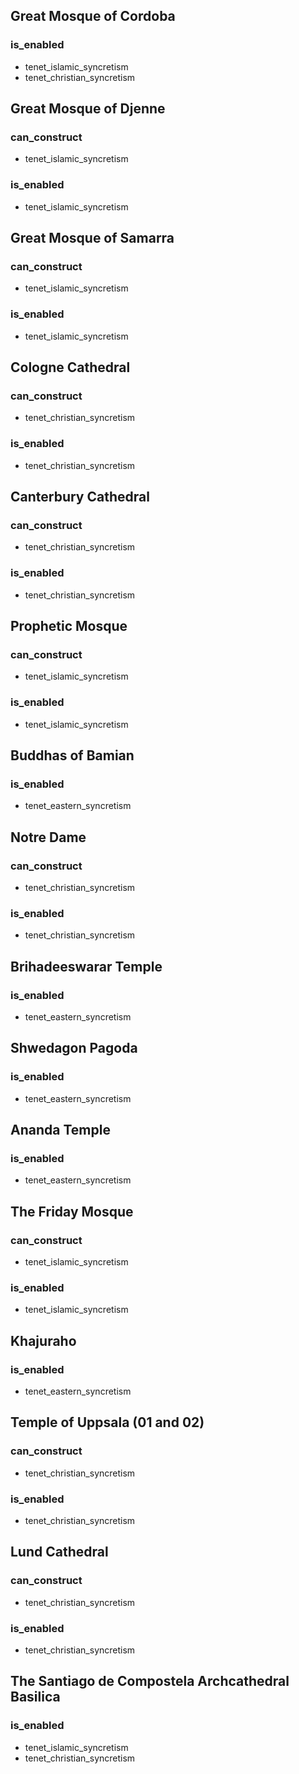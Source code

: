 ## Great Mosque of Cordoba

### is_enabled

+ tenet_islamic_syncretism
+ tenet_christian_syncretism

## Great Mosque of Djenne

### can_construct

+ tenet_islamic_syncretism

### is_enabled

+ tenet_islamic_syncretism

## Great Mosque of Samarra

### can_construct

+ tenet_islamic_syncretism

### is_enabled

+ tenet_islamic_syncretism

## Cologne Cathedral

### can_construct

+ tenet_christian_syncretism

### is_enabled

+ tenet_christian_syncretism

## Canterbury Cathedral

### can_construct

+ tenet_christian_syncretism

### is_enabled

+ tenet_christian_syncretism

## Prophetic Mosque

### can_construct

+ tenet_islamic_syncretism

### is_enabled

+ tenet_islamic_syncretism

## Buddhas of Bamian

### is_enabled

+ tenet_eastern_syncretism

## Notre Dame

### can_construct

+ tenet_christian_syncretism

### is_enabled

+ tenet_christian_syncretism

## Brihadeeswarar Temple

### is_enabled

+ tenet_eastern_syncretism

## Shwedagon Pagoda

### is_enabled

+ tenet_eastern_syncretism

## Ananda Temple

### is_enabled

+ tenet_eastern_syncretism

## The Friday Mosque

### can_construct

+ tenet_islamic_syncretism

### is_enabled

+ tenet_islamic_syncretism

## Khajuraho

### is_enabled

+ tenet_eastern_syncretism

## Temple of Uppsala (01 and 02)

### can_construct

+ tenet_christian_syncretism

### is_enabled

+ tenet_christian_syncretism

## Lund Cathedral

### can_construct

+ tenet_christian_syncretism

### is_enabled

+ tenet_christian_syncretism

## The Santiago de Compostela Archcathedral Basilica 

### is_enabled

+ tenet_islamic_syncretism
+ tenet_christian_syncretism
